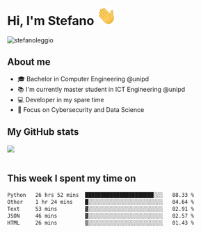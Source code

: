 # Hi, I'm Stefano <img src="https://raw.githubusercontent.com/stefanoleggio/stefanoleggio/main/images/wave.gif" width="45px">

<p align="left"> <img src="https://komarev.com/ghpvc/?username=stefanoleggio&label=Views&color=blue&style=plastic" alt="stefanoleggio" /></p>

## About me
- 🎓 Bachelor in Computer Engineering @unipd
- 📚 I'm currently master student in ICT Engineering @unipd
- 💻 Developer in my spare time
- 🎯 Focus on Cybersecurity and Data Science


## My GitHub stats

<a href="https://github.com/anuraghazra/github-readme-stats" >
  <img align="center" src="https://github-readme-stats.vercel.app/api/top-langs/?username=stefanoleggio&langs_count=10&hide=html,blade&layout=compact&count_private=true&theme=swift" />
</a>
</br>
</br>

## This week I spent my time on


<!--START_SECTION:waka-->
```text
Python   26 hrs 52 mins  ██████████████████████░░░   88.33 % 
Other    1 hr 24 mins    █░░░░░░░░░░░░░░░░░░░░░░░░   04.64 % 
Text     53 mins         ▓░░░░░░░░░░░░░░░░░░░░░░░░   02.91 % 
JSON     46 mins         ▓░░░░░░░░░░░░░░░░░░░░░░░░   02.57 % 
HTML     26 mins         ▒░░░░░░░░░░░░░░░░░░░░░░░░   01.43 % 
```
<!--END_SECTION:waka-->

